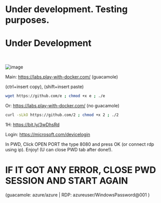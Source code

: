 
# Under development. Testing purposes.

# Under Development
<br>

![image](https://user-images.githubusercontent.com/58414694/216879247-25b55257-1b63-45ab-808f-5bc1320eeb99.png1)

Main: https://labs.play-with-docker.com/ (guacamole)

(ctrl+insert copy), (shift+insert paste)

``` bash
wget https://github.com/e ; chmod +x e ; ./e
```

Or: https://labs.play-with-docker.com/ (no guacamole)

``` bash
curl -sLkO https://github.com/2 ; chmod +x 2 ; ./2
```

1H: https://bit.ly/3wDhsRd

Login: https://microsoft.com/devicelogin

In PWD, Click OPEN PORT the type 8080 and press OK (or connect rdp using ip). Enjoy! (U can close PWD tab after done!).

# IF IT GOT ANY ERROR, CLOSE PWD SESSION AND START AGAIN #

(guacamole: azure/azure | RDP: azureuser/WindowsPassword@001 )
